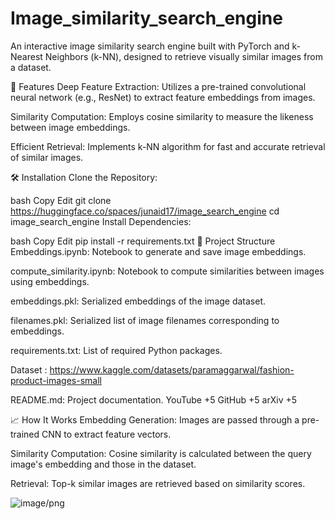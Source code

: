 # Image_similarity_search_engine
An interactive image similarity search engine built with PyTorch and k-Nearest Neighbors (k-NN), designed to retrieve visually similar images from a dataset.

🚀 Features
Deep Feature Extraction: Utilizes a pre-trained convolutional neural network (e.g., ResNet) to extract feature embeddings from images.

Similarity Computation: Employs cosine similarity to measure the likeness between image embeddings.

Efficient Retrieval: Implements k-NN algorithm for fast and accurate retrieval of similar images.

🛠️ Installation
Clone the Repository:

bash
Copy
Edit
git clone https://huggingface.co/spaces/junaid17/image_search_engine
cd image_search_engine
Install Dependencies:

bash
Copy
Edit
pip install -r requirements.txt
📂 Project Structure
Embeddings.ipynb: Notebook to generate and save image embeddings.

compute_similarity.ipynb: Notebook to compute similarities between images using embeddings.

embeddings.pkl: Serialized embeddings of the image dataset.

filenames.pkl: Serialized list of image filenames corresponding to embeddings.

requirements.txt: List of required Python packages.

Dataset : https://www.kaggle.com/datasets/paramaggarwal/fashion-product-images-small

README.md: Project documentation.
YouTube
+5
GitHub
+5
arXiv
+5

📈 How It Works
Embedding Generation: Images are passed through a pre-trained CNN to extract feature vectors.

Similarity Computation: Cosine similarity is calculated between the query image's embedding and those in the dataset.

Retrieval: Top-k similar images are retrieved based on similarity scores.


![image/png](https://cdn-uploads.huggingface.co/production/uploads/67bdbcf6136f00a4bd3a1d49/jmoPwNMNowIxcfkpwbKtM.png)
